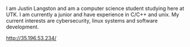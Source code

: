 I am Justin Langston and am a computer science student studying here at UTK. I am currently a junior and have experience in C/C++ and unix. My current interests are cybersecurity, linux systems and software development.

http://35.196.53.234/

